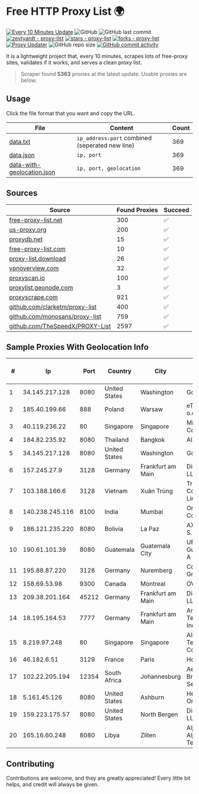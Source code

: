 
# Free HTTP Proxy List 🌍

[![Every 10 Minutes Update](https://github.com/mertguvencli/http-proxy-list/actions/workflows/main.yml/badge.svg?branch=main)](https://github.com/mertguvencli/http-proxy-list/actions/workflows/main.yml)
![GitHub](https://img.shields.io/github/license/mertguvencli/http-proxy-list)
![GitHub last commit](https://img.shields.io/github/last-commit/mertguvencli/http-proxy-list)
[![zevtyardt - proxy-list](https://img.shields.io/static/v1?label=zevtyardt&message=proxy-list&color=blue&logo=github)](https://github.com/zevtyardt/proxy-list "Go to GitHub repo")
[![stars - proxy-list](https://img.shields.io/github/stars/zevtyardt/proxy-list?style=social)](https://github.com/zevtyardt/proxy-list)
[![forks - proxy-list](https://img.shields.io/github/forks/zevtyardt/proxy-list?style=social)](https://github.com/zevtyardt/proxy-list)
[![Proxy Updater](https://github.com/zevtyardt/proxy-list/workflows/Proxy%20Updater/badge.svg)](https://github.com/zevtyardt/proxy-list/actions?query=workflow:"Proxy+Updater")
![GitHub repo size](https://img.shields.io/github/repo-size/zevtyardt/proxy-list)
[![GitHub commit activity](https://img.shields.io/github/commit-activity/m/zevtyardt/proxy-list?logo=commits)](https://github.com/zevtyardt/proxy-list/commits/main)

It is a lightweight project that, every 10 minutes, scrapes lots of free-proxy sites, validates if it works, and serves a clean proxy list.

> Scraper found **5363** proxies at the latest update. Usable proxies are below.

## Usage

Click the file format that you want and copy the URL.

|File|Content|Count|
|----|-------|-----|
|[data.txt](https://raw.githubusercontent.com/mertguvencli/http-proxy-list/main/proxy-list/data.txt)|`ip_address:port` combined (seperated new line)|369|
|[data.json](https://raw.githubusercontent.com/mertguvencli/http-proxy-list/main/proxy-list/data.json)|`ip, port`|369|
|[data-with-geolocation.json](https://raw.githubusercontent.com/mertguvencli/http-proxy-list/main/proxy-list/data-with-geolocation.json)|`ip, port, geolocation`|369|

## Sources

|Source|Found Proxies|Succeed|
|------|-------------|-------|
|[free-proxy-list.net](https://free-proxy-list.net)|300|✅|
|[us-proxy.org](https://www.us-proxy.org)|200|✅|
|[proxydb.net](http://proxydb.net)|15|✅|
|[free-proxy-list.com](https://free-proxy-list.com/?page=&port=&type%5B%5D=http&type%5B%5D=https&up_time=0&search=Search)|10|✅|
|[proxy-list.download](https://www.proxy-list.download/HTTP)|26|✅|
|[vpnoverview.com](https://vpnoverview.com/privacy/anonymous-browsing/free-proxy-servers)|32|✅|
|[proxyscan.io](https://www.proxyscan.io)|100|✅|
|[proxylist.geonode.com](https://proxylist.geonode.com/api/proxy-list?limit=300&page=1&sort_by=lastChecked&sort_type=desc&protocols=http,https)|3|✅|
|[proxyscrape.com](https://api.proxyscrape.com/v2/?request=displayproxies&protocol=http&timeout=10000&country=all&ssl=all&anonymity=all)|921|✅|
|[github.com/clarketm/proxy-list](https://raw.githubusercontent.com/clarketm/proxy-list/master/proxy-list-raw.txt)|400|✅|
|[github.com/monosans/proxy-list](https://raw.githubusercontent.com/monosans/proxy-list/main/proxies/http.txt)|759|✅|
|[github.com/TheSpeedX/PROXY-List](https://raw.githubusercontent.com/TheSpeedX/PROXY-List/master/http.txt)|2597|✅|


## Sample Proxies With Geolocation Info

|#|Ip|Port|Country|City|Internet Service Provider|
|-|--|----|-------|----|-------------------------|
|1|34.145.217.128|8080|United States|Washington|Google LLC|
|2|185.40.199.66|888|Poland|Warsaw|eTOP sp. z o.o.|
|3|40.119.236.22|80|Singapore|Singapore|Microsoft Corporation|
|4|184.82.235.92|8080|Thailand|Bangkok|AIS-Fibre|
|5|34.145.217.128|8080|United States|Washington|Google LLC|
|6|157.245.27.9|3128|Germany|Frankfurt am Main|DigitalOcean, LLC|
|7|103.188.166.6|3128|Vietnam|Xuân Trùng|Trumvps Company Limited|
|8|140.238.245.116|8100|India|Mumbai|Oracle Corporation|
|9|186.121.235.220|8080|Bolivia|La Paz|AXS Bolivia S. A.|
|10|190.61.101.39|8080|Guatemala|Guatemala City|UFINET Guatemala S. A|
|11|195.88.87.220|3128|Germany|Nuremberg|Contabo GmbH|
|12|158.69.53.98|9300|Canada|Montreal|OVH SAS|
|13|209.38.201.164|45212|Germany|Frankfurt am Main|DigitalOcean, LLC|
|14|18.195.164.53|7777|Germany|Frankfurt am Main|Amazon Technologies Inc.|
|15|8.219.97.248|80|Singapore|Singapore|Alibaba (US) Technology Co., Ltd.|
|16|46.182.6.51|3129|France|Paris|Hosteur SAS|
|17|102.22.205.194|12354|South Africa|Johannesburg|Aerocom Broadband Services|
|18|5.161.45.126|8080|United States|Ashburn|Hetzner Online GmbH|
|19|159.223.175.57|8080|United States|North Bergen|DigitalOcean, LLC|
|20|165.16.60.248|8080|Libya|Zliten|Aljeel Aljadeed For Technology|



## Contributing

Contributions are welcome, and they are greatly appreciated! Every
little bit helps, and credit will always be given.

